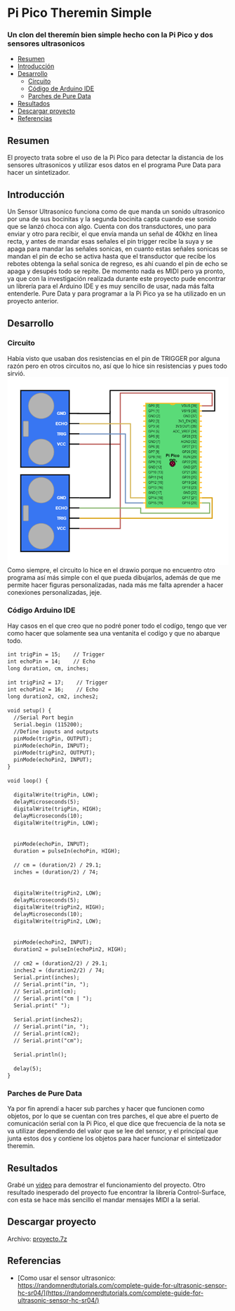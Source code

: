 # Pi Pico Theremin Simple

### Un clon del theremín bien simple hecho con la Pi Pico y dos sensores ultrasonicos

- [Resumen](#resumen)
- [Introducción](#introducción)
- [Desarrollo](#desarrollo)
  - [Circuito](#circuito)
  - [Código de Arduino IDE](#código-arduino-ide)
  - [Parches de Pure Data](#parches-de-pure-data)
- [Resultados](#resultados)
- [Descargar proyecto](#descargar-proyecto)
- [Referencias](#referencias)

## Resumen
El proyecto trata sobre el uso de la Pi Pico para detectar la distancia de los sensores ultrasonicos y utilizar esos datos en el programa Pure Data para hacer un sintetizador.

## Introducción
Un Sensor Ultrasonico funciona como de que manda un sonido ultrasonico por una de sus bocinitas y la segunda bocinita capta cuando ese sonido que se lanzó choca con algo. Cuenta con dos transductores, uno para enviar y otro para recibir, el que envía manda un señal de 40khz en línea recta, y antes de mandar esas señales el pin trigger recibe la suya y se apaga para mandar las señales sonicas, en cuanto estas señales sonicas se mandan el pin de echo se activa hasta que el transductor que recibe los rebotes obtenga la señal sonica de regreso, es ahí cuando el pin de echo se apaga y desupés todo se repite. De momento nada es MIDI pero ya pronto, ya que con la investigación realizada durante este proyecto pude encontrar un librería para el Arduino IDE y es muy sencillo de usar, nada más falta entenderle. Pure Data y para programar a la Pi Pico ya se ha utilizado en un proyecto anterior.

## Desarrollo
### Circuito
Había visto que usaban dos resistencias en el pin de TRIGGER por alguna razón pero en otros circuitos no, así que lo hice sin resistencias y pues todo sirvió.
![circuito](/imgs/circuito.drawio.png)
Como siempre, el circuito lo hice en el drawio porque no encuentro otro programa así más simple con el que pueda dibujarlos, además de que me permite hacer figuras personalizadas, nada más me falta aprender a hacer conexiones personalizadas, jeje.
### Código Arduino IDE
Hay casos en el que creo que no podré poner todo el codígo, tengo que ver como hacer que solamente sea una ventanita el codígo y que no abarque todo.
```arduino
int trigPin = 15;    // Trigger
int echoPin = 14;    // Echo
long duration, cm, inches;

int trigPin2 = 17;    // Trigger
int echoPin2 = 16;    // Echo
long duration2, cm2, inches2;

void setup() {
  //Serial Port begin
  Serial.begin (115200);
  //Define inputs and outputs
  pinMode(trigPin, OUTPUT);
  pinMode(echoPin, INPUT);
  pinMode(trigPin2, OUTPUT);
  pinMode(echoPin2, INPUT);
}
 
void loop() {

  digitalWrite(trigPin, LOW);
  delayMicroseconds(5);
  digitalWrite(trigPin, HIGH);
  delayMicroseconds(10);
  digitalWrite(trigPin, LOW);
 

  pinMode(echoPin, INPUT);
  duration = pulseIn(echoPin, HIGH);

  // cm = (duration/2) / 29.1;     
  inches = (duration/2) / 74;  
  

  digitalWrite(trigPin2, LOW);
  delayMicroseconds(5);
  digitalWrite(trigPin2, HIGH);
  delayMicroseconds(10);
  digitalWrite(trigPin2, LOW);
 

  pinMode(echoPin2, INPUT);
  duration2 = pulseIn(echoPin2, HIGH);

  // cm2 = (duration2/2) / 29.1;     
  inches2 = (duration2/2) / 74;  
  Serial.print(inches);
  // Serial.print("in, ");
  // Serial.print(cm);
  // Serial.print("cm | ");
  Serial.print(" ");

  Serial.print(inches2);
  // Serial.print("in, ");
  // Serial.print(cm2);
  // Serial.print("cm");
  
  Serial.println();
  
  delay(5);
}
```
### Parches de Pure Data
Ya por fin aprendí a hacer sub parches y hacer que funcionen como objetos, por lo que se cuentan con tres parches, el que abre el puerto de comunicación serial con la Pi Pico, el que dice que frecuencia de la nota se va utilizar dependiendo del valor que se lee del sensor, y el principal que junta estos dos y contiene los objetos para hacer funcionar el sintetizador theremin.

## Resultados
Grabé un [video](https://www.youtube.com/watch?v=4IBiFuLFj-E&t) para demostrar el funcionamiento del proyecto. Otro resultado inesperado del proyecto fue encontrar la librería Control-Surface, con esta se hace más sencillo el mandar mensajes MIDI a la serial.

## Descargar proyecto
Archivo:  [proyecto.7z](proyecto.7z)
## Referencias
- [Como usar el sensor ultrasonico: https://randomnerdtutorials.com/complete-guide-for-ultrasonic-sensor-hc-sr04/](https://randomnerdtutorials.com/complete-guide-for-ultrasonic-sensor-hc-sr04/)